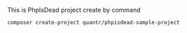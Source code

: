 This is PhpIsDead project create by command

```
composer create-project quantr/phpisdead-sample-project
```

